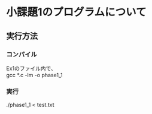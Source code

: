 # 小課題1のプログラムについて  
## 実行方法  
### コンパイル  
Ex1のファイル内で、  
 gcc *.c -lm -o phase1_1  
  
### 実行  
./phase1_1 < test.txt  
